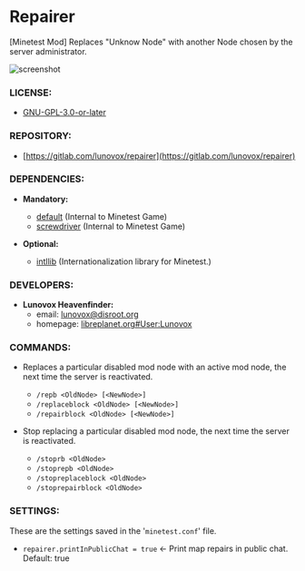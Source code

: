 # Repairer 

[Minetest Mod] Replaces "Unknow Node" with another Node chosen by the server administrator.

![screenshot]

### LICENSE:

* [GNU-GPL-3.0-or-later]

### REPOSITORY:

* [https://gitlab.com/lunovox/repairer](https://gitlab.com/lunovox/repairer)


### DEPENDENCIES:

* **Mandatory:** 
	* [default] (Internal to Minetest Game)
	* [screwdriver] (Internal to Minetest Game)

* **Optional:** 
	* [intllib] (Internationalization library for Minetest.)

### DEVELOPERS:

* **Lunovox Heavenfinder:** 
	* email: [lunovox@disroot.org]
	* homepage: [libreplanet.org#User:Lunovox]
	
### COMMANDS:

* Replaces a particular disabled mod node with an active mod node, the next time the server is reactivated.
	* ````/repb <OldNode> [<NewNode>]````
	* ````/replaceblock <OldNode> [<NewNode>]````
	* ````/repairblock <OldNode> [<NewNode>]````

* Stop replacing a particular disabled mod node, the next time the server is reactivated.
	* ````/stoprb <OldNode>````
	* ````/stoprepb <OldNode>````
	* ````/stopreplaceblock <OldNode>````
	* ````/stoprepairblock <OldNode>````

### SETTINGS:

These are the settings saved in the '````minetest.conf````' file.

* ````repairer.printInPublicChat = true```` ← Print map repairs in public chat. Default: true

[screenshot]:https://gitlab.com/lunovox/repairer/-/raw/master/screenshot.png
[GNU-GPL-3.0-or-later]:https://gitlab.com/lunovox/repairer/-/raw/master/LICENSE
[default]:https://github.com/minetest/minetest_game/
[screwdriver]:https://github.com/minetest/minetest_game/
[intllib]:https://github.com/minetest-mods/intllib
[lunovox@disroot.org]:mailto:lunovox@disroot.org
[libreplanet.org#User:Lunovox]:https://libreplanet.org/wiki/User:Lunovox
